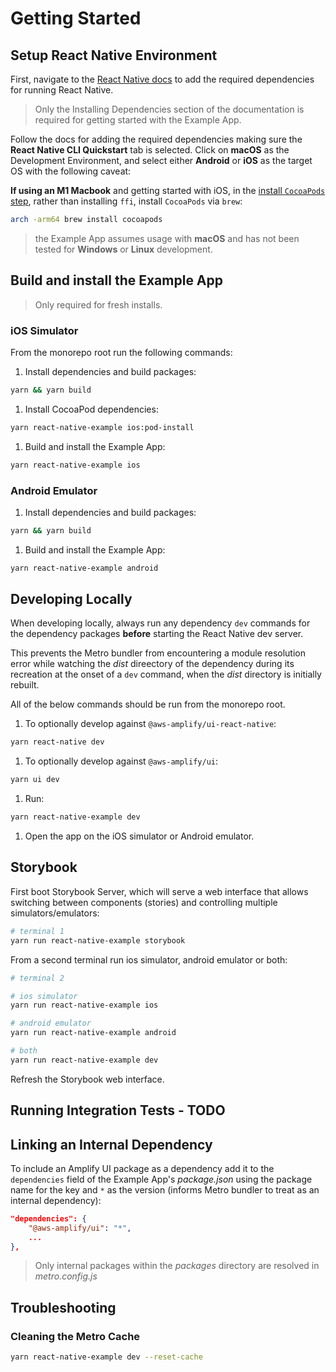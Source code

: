 # Getting Started

## Setup React Native Environment

First, navigate to the [React Native docs](https://reactnative.dev/docs/environment-setup) to add the required dependencies for running React Native.

> Only the Installing Dependencies section of the documentation is required for getting started with the Example App.

Follow the docs for adding the required dependencies making sure the **React Native CLI Quickstart** tab is selected. Click on **macOS** as the Development Environment, and select either **Android** or **iOS** as the target OS with the following caveat:

**If using an M1 Macbook** and getting started with iOS, in the [install `CocoaPods` step](https://reactnative.dev/docs/environment-setup#cocoapods), rather than installing `ffi`, install `CocoaPods` via `brew`:

```bash
arch -arm64 brew install cocoapods
```

> the Example App assumes usage with **macOS** and has not been tested for **Windows** or **Linux** development.

## Build and install the Example App

> Only required for fresh installs.

### iOS Simulator

From the monorepo root run the following commands:

1. Install dependencies and build packages:

```bash
yarn && yarn build
```

1. Install CocoaPod dependencies:

```bash
yarn react-native-example ios:pod-install
```

1. Build and install the Example App:

```bash
yarn react-native-example ios
```

### Android Emulator

1. Install dependencies and build packages:

```bash
yarn && yarn build
```

1. Build and install the Example App:

```bash
yarn react-native-example android
```

## Developing Locally

When developing locally, always run any dependency `dev` commands for the dependency packages **before** starting the React Native dev server.

This prevents the Metro bundler from encountering a module resolution error while watching the _dist_ direectory of the dependency during its recreation at the onset of a `dev` command, when the _dist_ directory is initially rebuilt.

All of the below commands should be run from the monorepo root.

1. To optionally develop against `@aws-amplify/ui-react-native`:

```bash
yarn react-native dev
```

1. To optionally develop against `@aws-amplify/ui`:

```bash
yarn ui dev
```

1. Run:

```bash
yarn react-native-example dev
```

1. Open the app on the iOS simulator or Android emulator.

## Storybook

First boot Storybook Server, which will serve a web interface that allows switching between components (stories) and controlling multiple simulators/emulators:

```bash
# terminal 1
yarn run react-native-example storybook
```

From a second terminal run ios simulator, android emulator or both:

```bash
# terminal 2

# ios simulator
yarn run react-native-example ios

# android emulator
yarn run react-native-example android

# both
yarn run react-native-example dev
```

Refresh the Storybook web interface.

## Running Integration Tests - TODO

## Linking an Internal Dependency

To include an Amplify UI package as a dependency add it to the `dependencies` field of the Example App's _package.json_ using the package name for the key and `*` as the version (informs Metro bundler to treat as an internal dependency):

```json
"dependencies": {
    "@aws-amplify/ui": "*",
    ...
},
```

> Only internal packages within the _packages_ directory are resolved in _metro.config.js_

## Troubleshooting

### Cleaning the Metro Cache

```bash
yarn react-native-example dev --reset-cache
```
